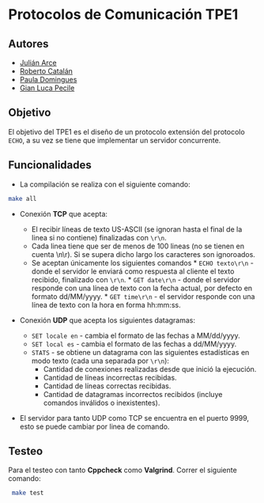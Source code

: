 # Protocolos de Comunicación TPE1

## Autores

- [Julián Arce](https://github.com/juarce)
- [Roberto Catalán](https://github.com/rcatalan98)
- [Paula Domingues](https://github.com/pdomins)
- [Gian Luca Pecile](https://github.com/glpecile)

## Objetivo

El objetivo del TPE1 es el diseño de un protocolo extensión del protocolo `ECHO`, a su vez se tiene que implementar un servidor concurrente.

## Funcionalidades

*   La compilación se realiza con el siguiente comando:

```bash
make all
```

*   Conexión **TCP** que acepta:
    *   El recibir líneas de texto US-ASCII (se ignoran hasta el final de la linea si no contiene) finalizadas con `\r\n`.
    *   Cada linea tiene que ser de menos de 100 lineas (no se tienen en cuenta \n\r). Si se supera dicho largo los caracteres son ignoroados.
    *    Se aceptan únicamente los siguientes comandos
        *   `ECHO texto\r\n` - donde el servidor le enviará como respuesta al cliente el texto recibido, finalizado con `\r\n`.
        *   `GET date\r\n` - donde el servidor responde con una línea de texto con la fecha actual, por defecto en formato dd/MM/yyyy.
        *   `GET time\r\n` - el servidor responde con una línea de texto con la hora en forma hh:mm:ss.

*   Conexión **UDP** que acepta los siguientes datagramas:
    *   `SET locale en` - cambia el formato de las fechas a MM/dd/yyyy.
    *   `SET local es` - cambia el formato de las fechas a dd/MM/yyyy.
    *   `STATS` - se obtiene un datagrama con las siguientes estadísticas en modo texto (cada una separada por `\r\n`):
        *   Cantidad de conexiones realizadas desde que inició la ejecución.
        *   Cantidad de líneas incorrectas recibidas.
        *   Cantidad de líneas correctas recibidas.
        *   Cantidad de datagramas incorrectos recibidos (incluye comandos inválidos o inexistentes).
*   El servidor para tanto UDP como TCP se encuentra en el puerto 9999, esto se puede cambiar por linea de comando.

## Testeo

Para el testeo con tanto **Cppcheck** como **Valgrind**. Correr el siguiente comando:

```bash
 make test
```
